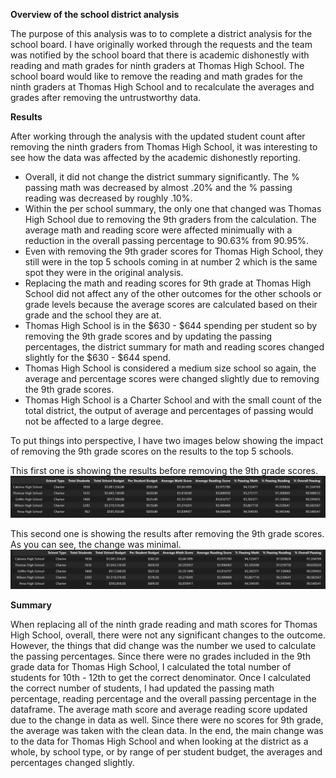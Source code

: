 **Overview of the school district analysis**

The purpose of this analysis was to to complete a district analysis for the school board.  I have originally worked through the requests and the team was notified by the school board that there is academic dishonestly with reading and math grades for ninth graders at Thomas High School.  The school board would like to remove the reading and math grades for the ninth graders at Thomas High School and to recalculate the averages and grades after removing the untrustworthy data. 

**Results**

After working through the analysis with the updated student count after removing the ninth graders from Thomas High School, it was interesting to see how the data was affected by the academic dishonestly reporting.

- Overall, it did not change the district summary significantly.  The % passing math was decreased by almost .20% and the % passing reading was decreased by roughly .10%.
- Within the per school summary, the only one that changed was Thomas High School due to removing the 9th graders from the calculation.  The average math and reading score were affected minimually with a reduction in the overall passing percentage to 90.63% from 90.95%.
- Even with removing the 9th grader scores for Thomas High School, they still were in the top 5 schools coming in at number 2 which is the same spot they were in the original analysis.
- Replacing the math and reading scores for 9th grade at Thomas High School did not affect any of the other outcomes for the other schools or grade levels because the average scores are calculated based on their grade and the school they are at.
- Thomas High School is in the $630 - $644 spending per student so by removing the 9th grade scores and by updating the passing percentages, the district summary for math and reading scores changed slightly for the $630 - $644 spend.
- Thomas High School is considered a medium size school so again, the average and percentage scores were changed slightly due to removing the 9th grade scores.
- Thomas High School is a Charter School and with the small count of the total district, the output of average and percentages of passing would not be affected to a large degree.

To put things into perspective, I have two images below showing the impact of removing the 9th grade scores on the results to the top 5 schools.

This first one is showing the results before removing the 9th grade scores.
![](/Resources/Top_5_before.png)

This second one is showing the results after removing the 9th grade scores.  As you can see, the change was minimal.  
![](/Resources/Top_5_after.png)

**Summary**

When replacing all of the ninth grade reading and math scores for Thomas High School, overall, there were not any significant changes to the outcome.  However, the things that did change was the number we used to calculate the passing percentages.  Since there were no grades included in the 9th grade data for Thomas High School, I calculated the total number of students for 10th - 12th to get the correct denominator.  Once I calculated the correct number of students, I had updated the passing math percentage, reading percentage and the overall passing percentage in the dataframe.  The average math score and average reading score updated due to the change in data as well.  Since there were no scores for 9th grade, the average was taken with the clean data.  In the end, the main change was to the data for Thomas High School and when looking at the district as a whole, by school type, or by range of per student budget, the averages and percentages changed slightly.

